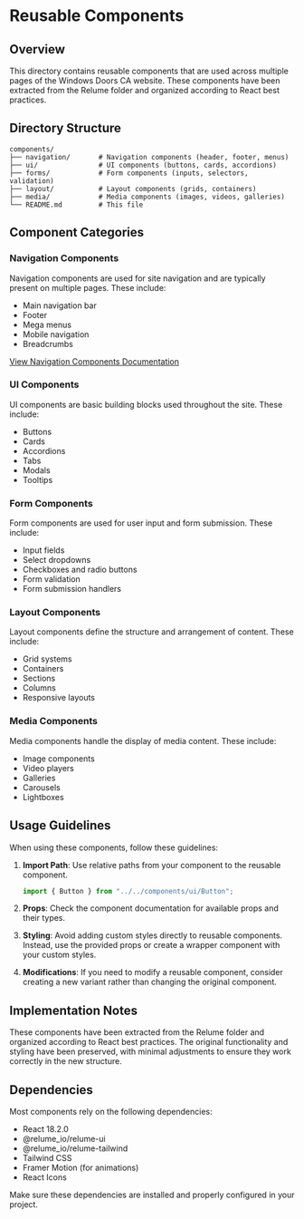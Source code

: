 # Reusable Components

## Overview

This directory contains reusable components that are used across multiple pages of the Windows Doors CA website. These components have been extracted from the Relume folder and organized according to React best practices.

## Directory Structure

```
components/
├── navigation/       # Navigation components (header, footer, menus)
├── ui/               # UI components (buttons, cards, accordions)
├── forms/            # Form components (inputs, selectors, validation)
├── layout/           # Layout components (grids, containers)
├── media/            # Media components (images, videos, galleries)
└── README.md         # This file
```

## Component Categories

### Navigation Components

Navigation components are used for site navigation and are typically present on multiple pages. These include:

- Main navigation bar
- Footer
- Mega menus
- Mobile navigation
- Breadcrumbs

[View Navigation Components Documentation](./navigation/README.md)

### UI Components

UI components are basic building blocks used throughout the site. These include:

- Buttons
- Cards
- Accordions
- Tabs
- Modals
- Tooltips

### Form Components

Form components are used for user input and form submission. These include:

- Input fields
- Select dropdowns
- Checkboxes and radio buttons
- Form validation
- Form submission handlers

### Layout Components

Layout components define the structure and arrangement of content. These include:

- Grid systems
- Containers
- Sections
- Columns
- Responsive layouts

### Media Components

Media components handle the display of media content. These include:

- Image components
- Video players
- Galleries
- Carousels
- Lightboxes

## Usage Guidelines

When using these components, follow these guidelines:

1. **Import Path**: Use relative paths from your component to the reusable component.
   ```jsx
   import { Button } from "../../components/ui/Button";
   ```

2. **Props**: Check the component documentation for available props and their types.

3. **Styling**: Avoid adding custom styles directly to reusable components. Instead, use the provided props or create a wrapper component with your custom styles.

4. **Modifications**: If you need to modify a reusable component, consider creating a new variant rather than changing the original component.

## Implementation Notes

These components have been extracted from the Relume folder and organized according to React best practices. The original functionality and styling have been preserved, with minimal adjustments to ensure they work correctly in the new structure.

## Dependencies

Most components rely on the following dependencies:

- React 18.2.0
- @relume_io/relume-ui
- @relume_io/relume-tailwind
- Tailwind CSS
- Framer Motion (for animations)
- React Icons

Make sure these dependencies are installed and properly configured in your project.
